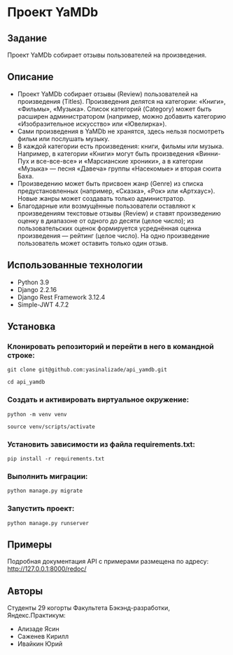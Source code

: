 # Проект YaMDb

## Задание

Проект YaMDb собирает отзывы пользователей на произведения.

## Описание

* Проект YaMDb собирает отзывы (Review) пользователей на произведения (Titles). Произведения делятся на категории: «Книги», «Фильмы», «Музыка». Список категорий (Category) может быть расширен администратором (например, можно добавить категорию «Изобразительное искусство» или «Ювелирка»).
* Сами произведения в YaMDb не хранятся, здесь нельзя посмотреть фильм или послушать музыку.
* В каждой категории есть произведения: книги, фильмы или музыка. Например, в категории «Книги» могут быть произведения «Винни-Пух и все-все-все» и «Марсианские хроники», а в категории «Музыка» — песня «Давеча» группы «Насекомые» и вторая сюита Баха.
* Произведению может быть присвоен жанр (Genre) из списка предустановленных (например, «Сказка», «Рок» или «Артхаус»). Новые жанры может создавать только администратор.
* Благодарные или возмущённые пользователи оставляют к произведениям текстовые отзывы (Review) и ставят произведению оценку в диапазоне от одного до десяти (целое число); из пользовательских оценок формируется усреднённая оценка произведения — рейтинг (целое число). На одно произведение пользователь может оставить только один отзыв.

## Использованные технологии

* Python 3.9
* Django 2.2.16
* Django Rest Framework 3.12.4
* Simple-JWT 4.7.2

## Установка

### Клонировать репозиторий и перейти в него в командной строке:

```git clone git@github.com:yasinalizade/api_yamdb.git```

```cd api_yamdb```

### Cоздать и активировать виртуальное окружение:

```python -m venv venv```

```source venv/scripts/activate```

### Установить зависимости из файла requirements.txt:

```pip install -r requirements.txt```

### Выполнить миграции:

```python manage.py migrate```

### Запустить проект:

```python manage.py runserver```

## Примеры

Подробная документация API с примерами размещена по адресу:
http://127.0.0.1:8000/redoc/

## Авторы

Студенты 29 когорты Факультета Бэкэнд-разработки, Яндекс.Практикум:

* Ализаде Ясин
* Саженев Кирилл
* Ивайкин Юрий